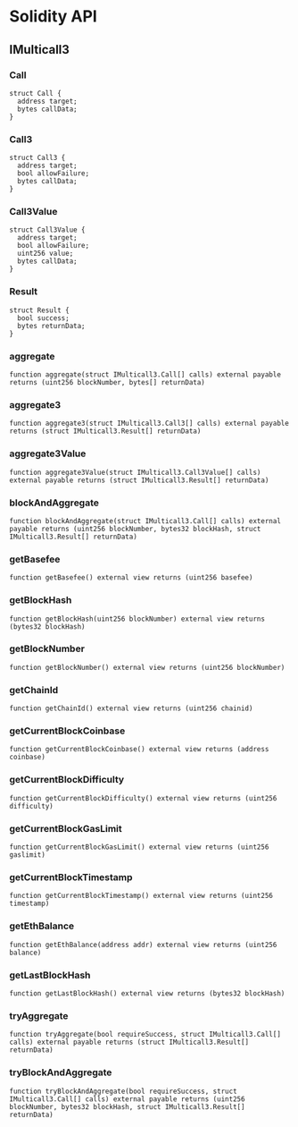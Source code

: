# Solidity API

## IMulticall3

### Call

```solidity
struct Call {
  address target;
  bytes callData;
}
```

### Call3

```solidity
struct Call3 {
  address target;
  bool allowFailure;
  bytes callData;
}
```

### Call3Value

```solidity
struct Call3Value {
  address target;
  bool allowFailure;
  uint256 value;
  bytes callData;
}
```

### Result

```solidity
struct Result {
  bool success;
  bytes returnData;
}
```

### aggregate

```solidity
function aggregate(struct IMulticall3.Call[] calls) external payable returns (uint256 blockNumber, bytes[] returnData)
```

### aggregate3

```solidity
function aggregate3(struct IMulticall3.Call3[] calls) external payable returns (struct IMulticall3.Result[] returnData)
```

### aggregate3Value

```solidity
function aggregate3Value(struct IMulticall3.Call3Value[] calls) external payable returns (struct IMulticall3.Result[] returnData)
```

### blockAndAggregate

```solidity
function blockAndAggregate(struct IMulticall3.Call[] calls) external payable returns (uint256 blockNumber, bytes32 blockHash, struct IMulticall3.Result[] returnData)
```

### getBasefee

```solidity
function getBasefee() external view returns (uint256 basefee)
```

### getBlockHash

```solidity
function getBlockHash(uint256 blockNumber) external view returns (bytes32 blockHash)
```

### getBlockNumber

```solidity
function getBlockNumber() external view returns (uint256 blockNumber)
```

### getChainId

```solidity
function getChainId() external view returns (uint256 chainid)
```

### getCurrentBlockCoinbase

```solidity
function getCurrentBlockCoinbase() external view returns (address coinbase)
```

### getCurrentBlockDifficulty

```solidity
function getCurrentBlockDifficulty() external view returns (uint256 difficulty)
```

### getCurrentBlockGasLimit

```solidity
function getCurrentBlockGasLimit() external view returns (uint256 gaslimit)
```

### getCurrentBlockTimestamp

```solidity
function getCurrentBlockTimestamp() external view returns (uint256 timestamp)
```

### getEthBalance

```solidity
function getEthBalance(address addr) external view returns (uint256 balance)
```

### getLastBlockHash

```solidity
function getLastBlockHash() external view returns (bytes32 blockHash)
```

### tryAggregate

```solidity
function tryAggregate(bool requireSuccess, struct IMulticall3.Call[] calls) external payable returns (struct IMulticall3.Result[] returnData)
```

### tryBlockAndAggregate

```solidity
function tryBlockAndAggregate(bool requireSuccess, struct IMulticall3.Call[] calls) external payable returns (uint256 blockNumber, bytes32 blockHash, struct IMulticall3.Result[] returnData)
```

